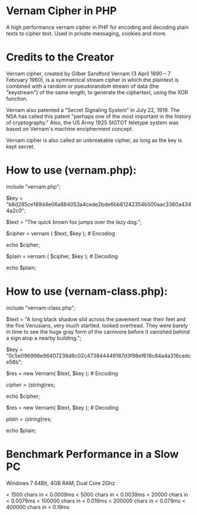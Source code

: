 # Vernam Cipher in PHP
A high performance vernam cipher in PHP for encoding and decoding plain texts to cipher text. Used in private messaging, cookies and more.

# Credits to the Creator
Vernam cipher, created by Gilber Sandford Vernam (3 April 1890 – 7 February 1960), is a symmetrical stream cipher in which the plaintext is combined with a random or pseudorandom stream of data (the "keystream") of the same length, to generate the ciphertext, using the XOR function.

Vernam also patented a "Secret Signaling System" in July 22, 1919. The NSA has called this patent "perhaps one of the most important in the history of cryptography." Also, the US Army 1925 SIGTOT teletype system was based on Vernam's machine encipherment concept.

Vernam cipher is also called an unbreakable cipher, as long as the key is kept secret.

# How to use (vernam.php):

include "vernam.php";

$key = "b8d285ce189d4e06a884053a4cede2bde6bb81242354b500aac3360a4344a2c0";

$text = "The quick brown fox jumps over the lazy dog.";

$cipher = vernam ( $text, $key ); # Encoding

echo $cipher;

$plain = vernam ( $cipher, $key ); # Decoding

echo $plain;

# How to use (vernam-class.php):

include "vernam-class.php";

$text = "A long black shadow slid across the pavement near their feet and the five Venusians, very much startled, looked overhead. They were barely in time to see the huge gray form of the carnivore before it vanished behind a sign atop a nearby building.";

$key = "0c5e096996e96407238d8c02c473844449187d3f98ef618c84a4a316cedce58b";

$res = new Vernam( $text, $key ); # Encoding

$cipher = (string)$res;

echo $cipher;

$res = new Vernam( $text, $key ); # Decoding

$plain = (string)$res;

echo $plain;

# Benchmark Performance in a Slow PC

Windows 7 64Bit, 4GB RAM, Dual Core 2Ghz

< 1500 chars in < 0.0009ms
< 5000 chars in < 0.0039ms
< 20000 chars in < 0.0079ms
< 100000 chars in < 0.019ms
< 200000 chars in < 0.079ms
< 400000 chars in < 0.19ms
